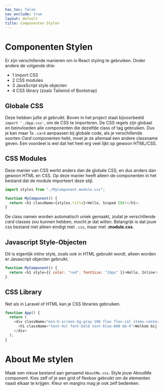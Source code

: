 ```yaml
---
has_toc: false
nav_exclude: true
layout: default
title: Componenten Stylen
---
```

# Componenten Stylen
Er zijn verschillende manieren om in React styling te gebruiken. Onder andere de volgende drie:

* 1 Import CSS
* 2 CSS modules
* 3 JavaScript style objecten
* 4 CSS library (zoals Tailwind of Bootstrap)

## Globale CSS
Deze hebben jullie al gebruikt. Boven in het project staat bijvoorbeeld `import './App.css'`, om de CSS te importeren.
De CSS regels zijn globaal en beinvloeden alle componenten die dezelfde class of tag gebruiken. Dus je kan maar 1x `.card` aanpassen bij globale code, als je verschillende soorten *Card* componenten hebt, moet je ze allemaal een andere classname geven. Een voordeel is wel dat het heel erg veel lijkt op gewoon HTML/CSS.

## CSS Modules
Deze manier van CSS werkt anders dan de globale CSS, en dus anders dan gewoon HTML en CSS. Op deze manier heeft alleen de componenten in het bestand dat de module importeert deze stijl. 
```js
import styles from "./MyComponent.module.css";

function MyComponent() {
  return <h1 className={styles.title}>Hello, Scoped CSS!</h1>;
}
```

De class namen worden automatisch uniek gemaakt, zodat je verschillende *card* classes zou kunnen hebben, mocht je dat willen. Belangrijk is dat jouw css bestand niet alleen eindigt met `.css`, maar met **.module.css**. 

## Javascript Style-Objecten
Dit is eigenlijk *inline* style, zoals ook in HTML gebruikt wordt, alleen worden er Javascript objecten gebruikt.
```js
function MyComponent() {
  return <h1 style={{ color: "red", fontSize: "24px" }}>Hello, Inline!</h1>;
}
```

## CSS Library 
Net als in Laravel of HTML kan je CSS libraries gebruiken.
```js
function App() {
  return (
    <div className="min-h-screen bg-gray-100 flex flex-col items-center justify-center">
      <h1 className="text-4xl font-bold text-blue-600 mb-4">Welkom bij React + Tailwind</h1>
    </div>
  );
}
```

# About Me stylen
Maak een nieuw bestand aan genaamd `AboutMe.css`.
Style jouw AboutMe component. Kies zelf of je een grid of flexbox gebruikt om de elementen naast elkaar te krijgen.
Kleur en margins mag je ook zelf bedenken.